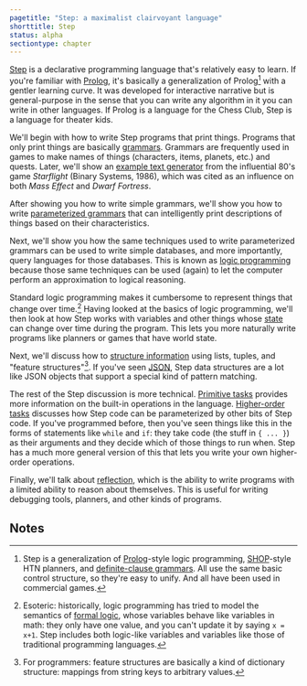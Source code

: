 ```yaml
---
pagetitle: "Step: a maximalist clairvoyant language"
shorttitle: Step
status: alpha
sectiontype: chapter
---
```

[Step](https://github.com/ianhorswill/Step) is a declarative programming language that's relatively easy to learn.  If you're familiar with [Prolog](https://en.wikipedia.org/wiki/prolog), it's basically a generalization of Prolog[^step] with a gentler learning curve.  It was developed for interactive narrative but is general-purpose in the sense that you can write any algorithm in it you can write in other languages.  If Prolog is a language for the Chess Club, Step is a language for theater kids.

We'll begin with how to write Step programs that print things.  Programs that only print things are basically [grammars](grammars).  Grammars are frequently used in games to make names of things (characters, items, planets, etc.) and quests.  Later, we'll show an [example text generator](starflight_pcg) from the influential 80's game *Starflight*  (Binary Systems, 1986), which was cited as an influence on both *Mass Effect* and *Dwarf Fortress*.

After showing you how to write simple grammars, we'll show you how to write [parameterized grammars](parameterized_grammars) that can intelligently print descriptions of things based on their characteristics.

Next, we'll show you how the same techniques used to write parameterized grammars can be used to write simple databases, and more importantly, query languages for those databases.  This is known as [logic programming](logic_programming) because those same techniques can be used (again) to let the computer perform an approximation to logical reasoning.

Standard logic programming makes it cumbersome to represent things that change over time.[^time_and_change]
Having looked at the basics of logic programming, we'll then look at how Step works with variables and other things whose [state](state_in_step) can change over time during the program.  This lets you more naturally write programs like planners or games that have world state.

Next, we'll discuss how to [structure information](structured_data) using lists, tuples, and "feature structures"[^feature_structures].  If you've seen [JSON](wiki:JSON), Step data structures are a lot like JSON objects that support a special kind of pattern matching.

The rest of the Step discussion is more technical.  [Primitive tasks](primitive_tasks) provides more information on the built-in operations in the language.  [Higher-order tasks](higher-order_tasks) discusses how Step code can be parameterized by other bits of Step code.  If you've programmed before, then you've seen things like this in the forms of statements like `while` and `if`: they take code (the stuff in `{ ... }`) as their arguments and they decide which of those things to run when.  Step has a much more general version of this that lets you write your own higher-order operations.

Finally, we'll talk about [reflection](reflection), which is the ability to write programs with a limited ability to reason about themselves.  This is useful for writing debugging tools, planners, and other kinds of programs.


## Notes

[^step]: Step is a generalization of [Prolog](wiki:Prolog)-style logic programming, [SHOP](https://www.cs.umd.edu/~nau/projects/shop/)-style HTN planners, and [definite-clause grammars](wiki:Definite_clause_grammar).  All use the same basic control structure, so they're easy to unify.  And all have been used in commercial games.

[^time_and_change]: Esoteric: historically, logic programming has tried to model the semantics of [formal logic](logic), whose variables behave like variables in math: they only have one value, and you can't update it by saying `x = x+1`.  Step includes both logic-like variables and variables like those of traditional programming languages.

[^feature_structures]: For programmers: feature structures are basically a kind of dictionary structure: mappings from string keys to arbitrary values.